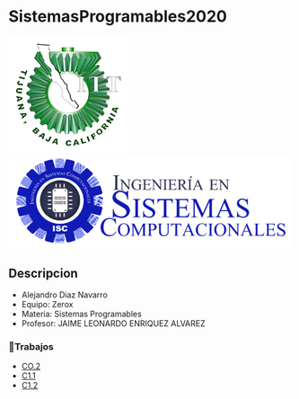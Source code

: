 # SistemasProgramables2020
![Tec](Pictures/tec.png)
![Sistemas](Pictures/Sistemas.png)

## Descripcion
* Alejandro Diaz Navarro
* Equipo: Zerox
* Materia: Sistemas Programables
* Profesor: JAIME LEONARDO ENRIQUEZ ALVAREZ
### :green_book:Trabajos
* [CO.2](/Trabajos/CO.2_AlejandroDiazNavarro_Zerox.md)
* [C1.1](Trabajos/C1.1_AlejandroDiazNavarro_Zerox.md)
* [C1.2](/Trabajos/C1.2_AlejandroDiazNavarro_Zerox.md)